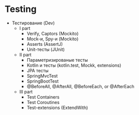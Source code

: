 # Testing

- Тестирование (Dev)
    - I part
        - Verify, Captors (Mockito)
        - Mock-и, Spy-и (Mockito)
        - Asserts (AssertJ)
        - Unit-тесты (JUnit)
    - II part
        - Параметризированые тесты
        - Kotlin и тесты (kotlin.test, Mockk, extensions)
        - JPA тесты
        - SpringMvcTest
        - SpringBootTest
        - @BeforeAll, @AfterAll, @BeforeEach, or @AfterEach
    - III part
        - Test Containers
        - Test Coroutines
        - Test-extensions (ExtendWith)
